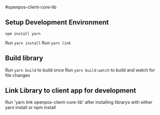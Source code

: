 #openpos-client-core-lib


## Setup Development Environment
`npm install yarn`

Run `yarn install`
Run `yarn link`

## Build library
Run `yarn build` to build once
Run `yarn build:watch` to build and watch for file changes

## Link Library to client app for development
Run 'yarn link openpos-client-core-lib' after installing librarys with either yarn install or npm install

